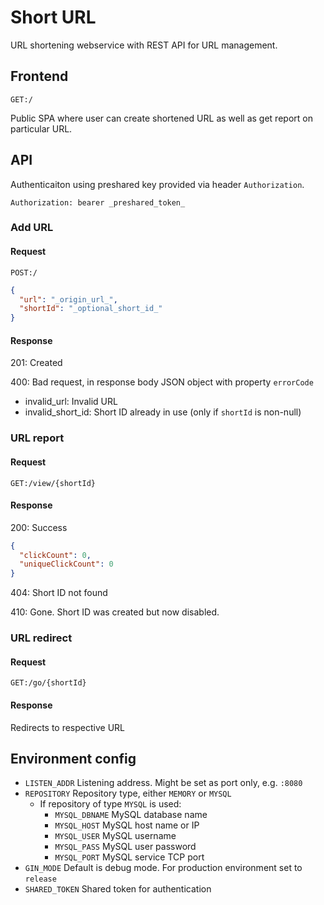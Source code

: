 Short URL
==

URL shortening webservice with REST API for URL management. 

## Frontend

`GET:/`

Public SPA where user can create shortened URL as well as get report on particular URL. 

## API
Authenticaiton using preshared key provided via header `Authorization`.

```text
Authorization: bearer _preshared_token_
```

### Add URL

#### Request

`POST:/`

```json
{
  "url": "_origin_url_",
  "shortId": "_optional_short_id_"
}
```

#### Response

201: Created

400: Bad request, in response body JSON object with property `errorCode`

- invalid_url: Invalid URL
- invalid_short_id: Short ID already in use (only if `shortId` is non-null)


### URL report

#### Request

`GET:/view/{shortId}`

#### Response

200: Success

```json
{
  "clickCount": 0,
  "uniqueClickCount": 0
}
```

404: Short ID not found

410: Gone. Short ID was created but now disabled.

### URL redirect

#### Request

`GET:/go/{shortId}`

#### Response

Redirects to respective URL

## Environment config

- `LISTEN_ADDR` Listening address. Might be set as port only, e.g. `:8080`
- `REPOSITORY` Repository type, either `MEMORY` or `MYSQL`
  - If repository of type `MYSQL` is used:
    - `MYSQL_DBNAME` MySQL database name
    - `MYSQL_HOST` MySQL host name or IP
    - `MYSQL_USER` MySQL username
    - `MYSQL_PASS` MySQL user password
    - `MYSQL_PORT` MySQL service TCP port
- `GIN_MODE` Default is debug mode. For production environment set to `release`
- `SHARED_TOKEN` Shared token for authentication
